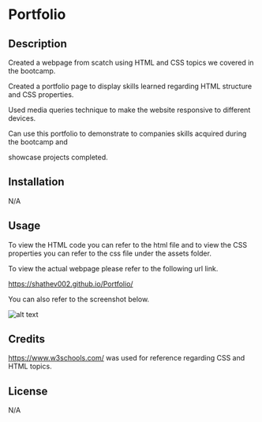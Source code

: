# Portfolio

## Description

Created a webpage from scatch using HTML and CSS topics we covered in the bootcamp. 

Created a portfolio page to display skills learned regarding HTML structure and CSS properties. 

Used media queries technique to make the website responsive to different devices. 

Can use this portfolio to demonstrate to companies skills acquired during the bootcamp and 

showcase projects completed. 

## Installation

N/A

## Usage

To view the HTML code you can refer to the html file and to view the CSS properties 
you can refer to the css file under the assets folder. 

To view the actual webpage please refer to the following url link.

https://shathev002.github.io/Portfolio/

You can also refer to the screenshot below. 

![alt text](./assets/web%20page%20screenshot.png)

## Credits

https://www.w3schools.com/ was used for reference regarding CSS and HTML topics. 

## License

N/A